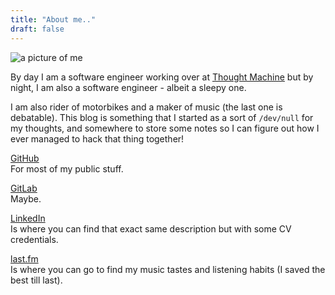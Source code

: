 ```yaml
---
title: "About me.."
draft: false
---
```


![a picture of me](/images/profile.jpg#center-round)
</br>

By day I am a software engineer working over at [Thought
Machine](https://thoughtmachine.net/) but by night, I am also a software
engineer - albeit a sleepy one.

<!--more-->
I am also rider of motorbikes and a maker of music (the last one is debatable).
This blog is something that I started as a sort of `/dev/null` for my thoughts,
and somewhere to store some notes so I can figure out how I ever managed to hack
that thing together!

[GitHub](https://github.com/denislobanov)  
For most of my public stuff.

[GitLab](https://gitlab.com/denislobanov)  
Maybe.

[LinkedIn](https://www.linkedin.com/in/lobanovdenis)  
Is where you can find that exact same description but with some CV credentials.

[last.fm](https://www.last.fm/user/movsb)  
Is where you can go to find my music tastes and listening habits (I saved the
best till last).
